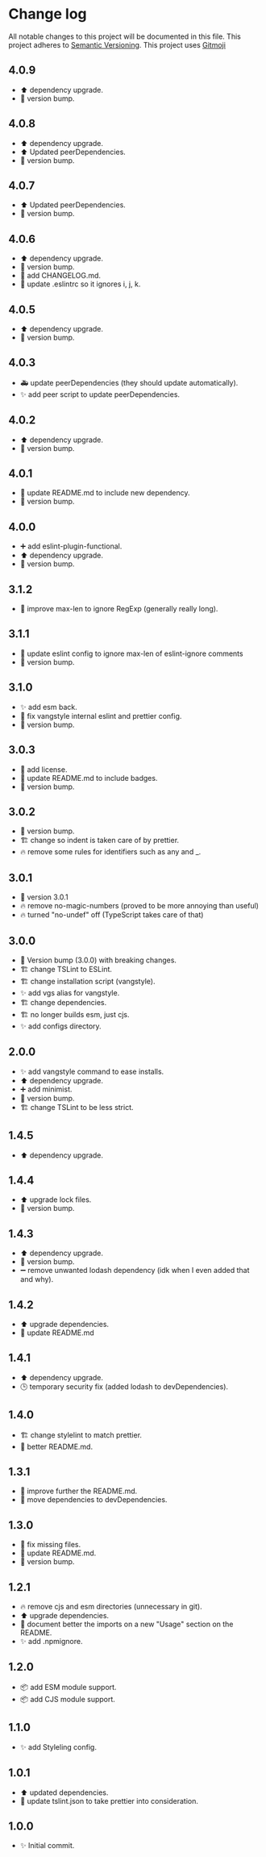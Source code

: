 # Change log
All notable changes to this project will be documented in this file.
This project adheres to [Semantic Versioning](https://semver.org/).
This project uses [Gitmoji](https://gitmoji.carloscuesta.me/)

## 4.0.9

- :arrow_up: dependency upgrade.
- :bookmark: version bump.

## 4.0.8

- :arrow_up: dependency upgrade.
- :arrow_up: Updated peerDependencies.
- :bookmark: version bump.

## 4.0.7

- :arrow_up: Updated peerDependencies.
- :bookmark: version bump.

## 4.0.6

- :arrow_up: dependency upgrade.
- :bookmark: version bump.
- :memo: add CHANGELOG.md.
- :wrench: update .eslintrc so it ignores i, j, k.

## 4.0.5

- :arrow_up: dependency upgrade.
- :bookmark: version bump.

## 4.0.3

- :ambulance: update peerDependencies (they should update automatically).
- :sparkles: add peer script to update peerDependencies.

## 4.0.2

- :arrow_up: dependency upgrade.
- :bookmark: version bump.

## 4.0.1

- :memo: update README.md to include new dependency.
- :bookmark: version bump.

## 4.0.0

- :heavy_plus_sign: add eslint-plugin-functional.
- :arrow_up: dependency upgrade.
- :bookmark: version bump.

## 3.1.2

- :art: improve max-len to ignore RegExp (generally really long).

## 3.1.1

- :wrench: update eslint config to ignore max-len of eslint-ignore comments
- :bookmark: version bump.

## 3.1.0

- :sparkles: add esm back.
- :bug: fix vangstyle internal eslint and prettier config.
- :bookmark: version bump.

## 3.0.3

- :page_facing_up: add license.
- :memo: update README.md to include badges.
- :bookmark: version bump.

## 3.0.2

- :bookmark: version bump.
- :building_construction: change so indent is taken care of by prettier.
- :fire: remove some rules for identifiers such as any and _.

## 3.0.1

- :bookmark: version 3.0.1
- :fire: remove no-magic-numbers (proved to be more annoying than useful)
- :fire: turned "no-undef" off (TypeScript takes care of that)

## 3.0.0

- :bookmark: Version bump (3.0.0) with breaking changes.
- :building_construction: change TSLint to ESLint.
- :building_construction: change installation script (vangstyle).
- :sparkles: add vgs alias for vangstyle.
- :building_construction: change dependencies.
- :building_construction: no longer builds esm, just cjs.
- :sparkles: add configs directory.

## 2.0.0

- :sparkles: add vangstyle command to ease installs.
- :arrow_up: dependency upgrade.
- :heavy_plus_sign: add minimist.
- :bookmark: version bump.
- :building_construction: change TSLint to be less strict.

## 1.4.5

- :arrow_up: dependency upgrade.

## 1.4.4

- :arrow_up: upgrade lock files.
- :bookmark: version bump.

## 1.4.3

- :arrow_up: dependency upgrade.
- :bookmark: version bump.
- :heavy_minus_sign: remove unwanted lodash dependency (idk when I even added that and why).

## 1.4.2

- :arrow_up: upgrade dependencies.
- :memo: update README.md

## 1.4.1

- :arrow_up: dependency upgrade.
- :clock3: temporary security fix (added lodash to devDependencies).

## 1.4.0

- :building_construction: change stylelint to match prettier.
- :memo: better README.md.

## 1.3.1

- :memo: improve further the README.md.
- :truck: move dependencies to devDependencies.

## 1.3.0

- :bug: fix missing files.
- :memo: update README.md.
- :bookmark: version bump.

## 1.2.1

- :fire: remove cjs and esm directories (unnecessary in git).
- :arrow_up: upgrade dependencies.
- :memo: document better the imports on a new "Usage" section on the README.
- :sparkles: add .npmignore.

## 1.2.0

- :package: add ESM module support.
- :package: add CJS module support.

## 1.1.0

- :sparkles: add Styleling config.

## 1.0.1

- :arrow_up: updated dependencies.
- :wrench: update tslint.json to take prettier into consideration.

## 1.0.0

- :sparkles: Initial commit.

